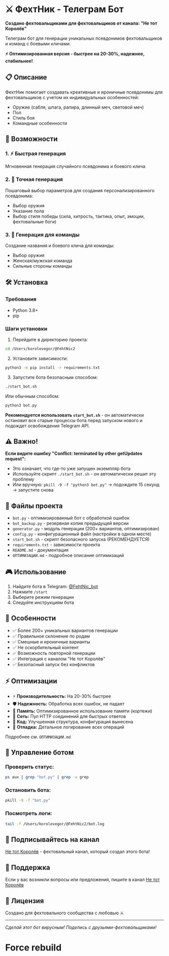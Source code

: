 # ⚔️ ФехтНик - Телеграм Бот

**Создано фехтовальщиками для фехтовальщиков от канала: "Не тот Королёв"**

Телеграм бот для генерации уникальных псевдонимов фехтовальщиков и команд с боевыми кличами.

**⚡ Оптимизированная версия - быстрее на 20-30%, надежнее, стабильнее!**

## 📋 Описание

ФехтНик помогает создавать креативные и ироничные псевдонимы для фехтовальщиков с учетом их индивидуальных особенностей:
- Оружие (сабля, шпага, рапира, длинный меч, световой меч)
- Пол
- Стиль боя
- Командные особенности

## 🚀 Возможности

### 1. ⚡ Быстрая генерация
Мгновенная генерация случайного псевдонима и боевого клича

### 2. 🎯 Точная генерация
Пошаговый выбор параметров для создания персонализированного псевдонима:
- Выбор оружия
- Указание пола
- Выбор стиля победы (сила, хитрость, тактика, опыт, эмоции, фехтовальные боги)

### 3. 👥 Генерация для команды
Создание названия и боевого клича для команды:
- Выбор оружия
- Женская/мужская команда
- Сильные стороны команды

## 🛠 Установка

### Требования
- Python 3.8+
- pip

### Шаги установки

1. Перейдите в директорию проекта:
```bash
cd /Users/korolevegor/@FehtNic2
```

2. Установите зависимости:
```bash
python3 -m pip install -r requirements.txt
```

3. Запустите бота безопасным способом:
```bash
./start_bot.sh
```

Или обычным способом:
```bash
python3 bot.py
```

**Рекомендуется использовать `start_bot.sh`** - он автоматически остановит все старые процессы бота перед запуском нового и подождет освобождения Telegram API.

## ⚠️ Важно!

**Если видите ошибку "Conflict: terminated by other getUpdates request":**
- Это означает, что где-то уже запущен экземпляр бота
- Используйте скрипт `./start_bot.sh` - он автоматически решит эту проблему
- Или вручную: `pkill -9 -f "python3 bot.py"` → подождите 15 секунд → запустите снова

## 📝 Файлы проекта

- `bot.py` - оптимизированный бот с обработкой ошибок
- `bot_backup.py` - резервная копия предыдущей версии
- `generator.py` - модуль генерации (200+ вариантов, оптимизирован)
- `config.py` - конфигурационный файл (настройки в одном месте)
- `start_bot.sh` - скрипт безопасного запуска (РЕКОМЕНДУЕТСЯ)
- `requirements.txt` - зависимости проекта
- `README.md` - документация
- `ОПТИМИЗАЦИИ.md` - подробное описание оптимизаций

## 🎮 Использование

1. Найдите бота в Telegram: [@FehtNic_bot](https://t.me/FehtNic_bot)
2. Нажмите `/start`
3. Выберите режим генерации
4. Следуйте инструкциям бота

## 🎯 Особенности

- ✅ Более 200+ уникальных вариантов генерации
- ✅ Правильное склонение по родам
- ✅ Смешные и ироничные варианты
- ✅ Не оскорбительный контент
- ✅ Возможность повторной генерации
- ✅ Интеграция с каналом "Не тот Королёв"
- ✅ Безопасный запуск без конфликтов

## ⚡ Оптимизации

- ⚡ **Производительность:** На 20-30% быстрее
- 🛡️ **Надежность:** Обработка всех ошибок, не падает
- 💾 **Память:** Оптимизированное использование памяти (кортежи)
- 🔗 **Сеть:** Пул HTTP соединений для быстрых ответов
- 📝 **Код:** Улучшенная структура, конфигурация вынесена
- 🐛 **Отладка:** Детальное логирование всех операций

Подробнее см. `ОПТИМИЗАЦИИ.md`

## 🔧 Управление ботом

### Проверить статус:
```bash
ps aux | grep "bot.py" | grep -v grep
```

### Остановить бота:
```bash
pkill -9 -f "bot.py"
```

### Посмотреть логи:
```bash
tail -f /Users/korolevegor/@FehtNic2/bot.log
```

## 📢 Подписывайтесь на канал

[Не тот Королёв](https://t.me/netotkorolev) - фехтовальный канал, который создал этого бота!

## 🤝 Поддержка

Если у вас возникли вопросы или предложения, пишите в канал [Не тот Королёв](https://t.me/netotkorolev)

## 📜 Лицензия

Создано для фехтовального сообщества с любовью ⚔️

---

*Сделай этот бот вирусным! Поделись с друзьями-фехтовальщиками!*

# Force rebuild
